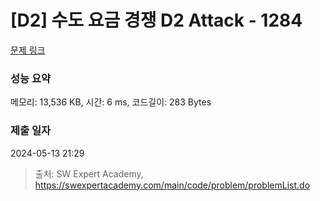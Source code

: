 # [D2] 수도 요금 경쟁 D2 Attack - 1284 

[문제 링크](https://swexpertacademy.com/main/code/problem/problemDetail.do?contestProbId=AV189xUaI8UCFAZN) 

### 성능 요약

메모리: 13,536 KB, 시간: 6 ms, 코드길이: 283 Bytes

### 제출 일자

2024-05-13 21:29



> 출처: SW Expert Academy, https://swexpertacademy.com/main/code/problem/problemList.do